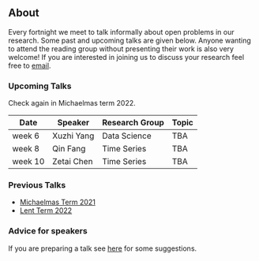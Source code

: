 ## About

Every fortnight we meet to talk informally about open problems in our research. Some past and upcoming talks are given below. Anyone wanting to attend the reading group without presenting their work is also very welcome! If you are interested in joining us to discuss your research feel free to [email](mailto:s.a.gavioli-akilagun@lse.ac.uk).

### Upcoming Talks

Check again in Michaelmas term 2022. 

| Date | Speaker | Research Group | Topic |
|---|---|---|---|
| week 6 | Xuzhi Yang | Data Science | TBA |
| week 8 | Qin Fang | Time Series | TBA |
| week 10 | Zetai Chen | Time Series | TBA |
### Previous Talks

* [Michaelmas Term 2021](past_terms/MT-2021.html)
* [Lent Term 2022](past_terms/LT-2022.html)

### Advice for speakers

If you are preparing a talk see [here](advice-for-talks.html) for some suggestions.
